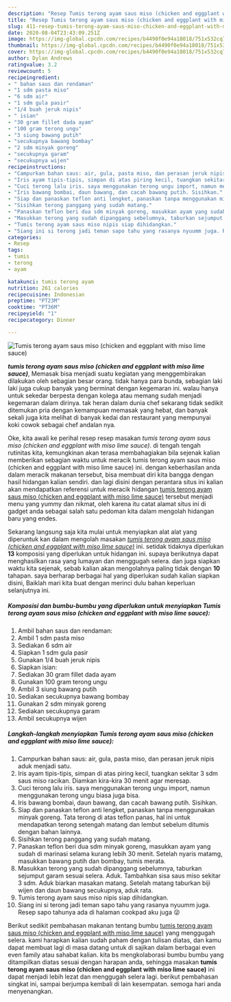 ```yaml
---
description: "Resep Tumis terong ayam saus miso (chicken and eggplant with miso lime sauce) Lezat"
title: "Resep Tumis terong ayam saus miso (chicken and eggplant with miso lime sauce) Lezat"
slug: 411-resep-tumis-terong-ayam-saus-miso-chicken-and-eggplant-with-miso-lime-sauce-lezat
date: 2020-08-04T23:43:09.251Z
image: https://img-global.cpcdn.com/recipes/b4490f0e94a18018/751x532cq70/tumis-terong-ayam-saus-miso-chicken-and-eggplant-with-miso-lime-sauce-foto-resep-utama.jpg
thumbnail: https://img-global.cpcdn.com/recipes/b4490f0e94a18018/751x532cq70/tumis-terong-ayam-saus-miso-chicken-and-eggplant-with-miso-lime-sauce-foto-resep-utama.jpg
cover: https://img-global.cpcdn.com/recipes/b4490f0e94a18018/751x532cq70/tumis-terong-ayam-saus-miso-chicken-and-eggplant-with-miso-lime-sauce-foto-resep-utama.jpg
author: Dylan Andrews
ratingvalue: 3.2
reviewcount: 5
recipeingredient:
- " bahan saus dan rendaman"
- "1 sdm pasta miso"
- "6 sdm air"
- "1 sdm gula pasir"
- "1/4 buah jeruk nipis"
- " isian"
- "30 gram fillet dada ayam"
- "100 gram terong ungu"
- "3 siung bawang putih"
- "secukupnya bawang bombay"
- "2 sdm minyak goreng"
- "secukupnya garam"
- "secukupnya wijen"
recipeinstructions:
- "Campurkan bahan saus: air, gula, pasta miso, dan perasan jeruk nipis aduk menjadi satu."
- "Iris ayam tipis-tipis, simpan di atas piring kecil, tuangkan sekitar 3 sdm saus miso racikan. Diamkan kira-kira 30 menit agar meresap."
- "Cuci terong lalu iris. saya menggunakan terong ungu import, namun menggunakan terong ungu biasa juga bisa."
- "Iris bawang bombai, daun bawang, dan cacah bawang putih. Sisihkan."
- "Siap dan panaskan teflon anti lengket, panaskan tanpa menggunakan minyak goreng. Tata terong di atas teflon panas, hal ini untuk mendapatkan terong setengah matang dan lembut sebelum ditumis dengan bahan lainnya."
- "Sisihkan terong panggang yang sudah matang."
- "Panaskan teflon beri dua sdm minyak goreng, masukkan ayam yang sudah di marinasi selama kurang lebih 30 menit. Setelah nyaris matamg, masukkan bawang putih dan bombay, tumis merata."
- "Masukkan terong yang sudah dipanggang sebelumnya, taburkan sejumput garam sesuai selera. Aduk. Tambahkan sisa saus miso sekitar 3 sdm. Aduk biarkan masakan matang. Setelah matang taburkan biji wijen dan daun bawang secukupnya, aduk rata."
- "Tumis terong ayam saus miso nipis siap dihidangkan."
- "Siang ini si terong jadi teman sapo tahu yang rasanya nyuumm juga. Resep sapo tahunya ada di halaman cookpad aku juga 😜"
categories:
- Resep
tags:
- tumis
- terong
- ayam

katakunci: tumis terong ayam 
nutrition: 261 calories
recipecuisine: Indonesian
preptime: "PT23M"
cooktime: "PT36M"
recipeyield: "1"
recipecategory: Dinner

---
```



![Tumis terong ayam saus miso (chicken and eggplant with miso lime sauce)](https://img-global.cpcdn.com/recipes/b4490f0e94a18018/751x532cq70/tumis-terong-ayam-saus-miso-chicken-and-eggplant-with-miso-lime-sauce-foto-resep-utama.jpg)

<b><i>tumis terong ayam saus miso (chicken and eggplant with miso lime sauce)</i></b>, Memasak bisa menjadi suatu kegiatan yang menggembirakan dilakukan oleh sebagian besar orang. tidak hanya para bunda, sebagian laki laki juga cukup banyak yang berminat dengan kegemaran ini. walau hanya untuk sekedar berpesta dengan kolega atau memang sudah menjadi kegemaran dalam dirinya. tak heran dalam dunia chef sekarang tidak sedikit ditemukan pria dengan kemampuan memasak yang hebat, dan banyak sekali juga kita melihat di banyak kedai dan restaurant yang mempunyai koki cowok sebagai chef andalan nya.



Oke, kita awali ke perihal resep resep masakan <i>tumis terong ayam saus miso (chicken and eggplant with miso lime sauce)</i>. di tengah tengah rutinitas kita, kemungkinan akan terasa membahagiakan bila sejenak kalian memberikan sebagian waktu untuk meracik tumis terong ayam saus miso (chicken and eggplant with miso lime sauce) ini. dengan keberhasilan anda dalam meracik makanan tersebut, bisa membuat diri kita bangga dengan hasil hidangan kalian sendiri. dan lagi disini dengan perantara situs ini kalian akan mendapatkan referensi untuk meracik hidangan <u>tumis terong ayam saus miso (chicken and eggplant with miso lime sauce)</u> tersebut menjadi menu yang yummy dan nikmat, oleh karena itu catat alamat situs ini di gadget anda sebagai salah satu pedoman kita dalam mengolah hidangan baru yang endes.


Sekarang langsung saja kita mulai untuk menyiapkan alat alat yang diperuntuk kan dalam mengolah masakan <u><i>tumis terong ayam saus miso (chicken and eggplant with miso lime sauce)</i></u> ini. setidak tidaknya diperlukan <b>13</b> komposisi yang diperlukan untuk hidangan ini. supaya berikutnya dapat menghasilkan rasa yang lumayan dan menggugah selera. dan juga siapkan waktu kita sejenak, sebab kalian akan mengolahnya paling tidak dengan <b>10</b> tahapan. saya berharap berbagai hal yang diperlukan sudah kalian siapkan disini, Baiklah mari kita buat dengan merinci dulu bahan keperluan selanjutnya ini.

<!--inarticleads1-->

##### Komposisi dan bumbu-bumbu yang diperlukan untuk menyiapkan Tumis terong ayam saus miso (chicken and eggplant with miso lime sauce):

1. Ambil  bahan saus dan rendaman:
1. Ambil 1 sdm pasta miso
1. Sediakan 6 sdm air
1. Siapkan 1 sdm gula pasir
1. Gunakan 1/4 buah jeruk nipis
1. Siapkan  isian:
1. Sediakan 30 gram fillet dada ayam
1. Gunakan 100 gram terong ungu
1. Ambil 3 siung bawang putih
1. Sediakan secukupnya bawang bombay
1. Gunakan 2 sdm minyak goreng
1. Sediakan secukupnya garam
1. Ambil secukupnya wijen




<!--inarticleads2-->

##### Langkah-langkah menyiapkan Tumis terong ayam saus miso (chicken and eggplant with miso lime sauce):

1. Campurkan bahan saus: air, gula, pasta miso, dan perasan jeruk nipis aduk menjadi satu.
1. Iris ayam tipis-tipis, simpan di atas piring kecil, tuangkan sekitar 3 sdm saus miso racikan. Diamkan kira-kira 30 menit agar meresap.
1. Cuci terong lalu iris. saya menggunakan terong ungu import, namun menggunakan terong ungu biasa juga bisa.
1. Iris bawang bombai, daun bawang, dan cacah bawang putih. Sisihkan.
1. Siap dan panaskan teflon anti lengket, panaskan tanpa menggunakan minyak goreng. Tata terong di atas teflon panas, hal ini untuk mendapatkan terong setengah matang dan lembut sebelum ditumis dengan bahan lainnya.
1. Sisihkan terong panggang yang sudah matang.
1. Panaskan teflon beri dua sdm minyak goreng, masukkan ayam yang sudah di marinasi selama kurang lebih 30 menit. Setelah nyaris matamg, masukkan bawang putih dan bombay, tumis merata.
1. Masukkan terong yang sudah dipanggang sebelumnya, taburkan sejumput garam sesuai selera. Aduk. Tambahkan sisa saus miso sekitar 3 sdm. Aduk biarkan masakan matang. Setelah matang taburkan biji wijen dan daun bawang secukupnya, aduk rata.
1. Tumis terong ayam saus miso nipis siap dihidangkan.
1. Siang ini si terong jadi teman sapo tahu yang rasanya nyuumm juga. Resep sapo tahunya ada di halaman cookpad aku juga 😜




Berikut sedikit pembahasan makanan tentang bumbu <u>tumis terong ayam saus miso (chicken and eggplant with miso lime sauce)</u> yang menggugah selera. kami harapkan kalian sudah paham dengan tulisan diatas, dan kamu dapat membuat lagi di masa datang untuk di sajikan dalam berbagai even even family atau sahabat kalian. kita bs mengkolaborasi bumbu bumbu yang ditampilkan diatas sesuai dengan harapan anda, sehingga masakan <b>tumis terong ayam saus miso (chicken and eggplant with miso lime sauce)</b> ini dapat menjadi lebih lezat dan menggugah selera lagi. berikut pembahasan singkat ini, sampai berjumpa kembali di lain kesempatan. semoga hari anda menyenangkan.
